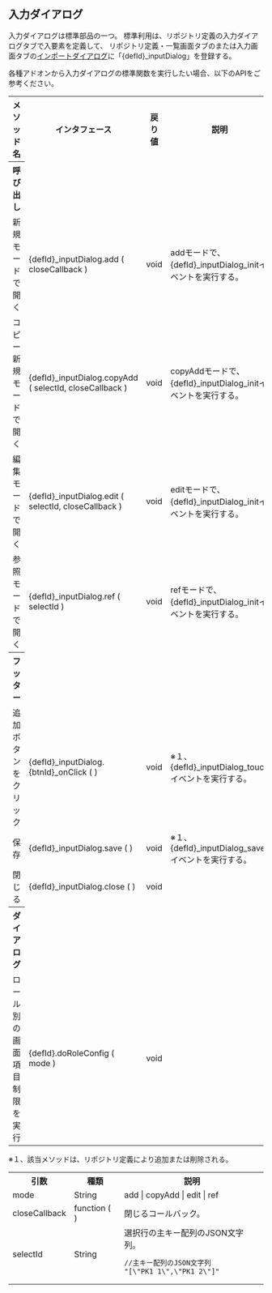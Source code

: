 ## 入力ダイアログ

入力ダイアログは標準部品の一つ。
標準利用は、リポジトリ定義の入力ダイアログタブで入要素を定義して、
リポジトリ定義・一覧画面タブのまたは入力画面タブの[インポートダイアログ](base.imports.md)に「{defId}_inputDialog」を登録する。

各種アドオンから入力ダイアログの標準関数を実行したい場合、以下のAPIをご参考ください。

<table>
<tr><th>メソッド名</th><th>インタフェース</th><th>戻り値</th><th>説明</th></tr>
<tr><th>呼び出し</th></tr>
<tr><td>新規モードで開く</td><td>{defId}_inputDialog.add ( closeCallback )</td><td>void</td><td>addモードで、{defId}_inputDialog_initイベントを実行する。</td></tr>
<tr><td>コピー新規モードで開く</td><td>{defId}_inputDialog.copyAdd ( selectId, closeCallback )</td><td>void</td><td>copyAddモードで、{defId}_inputDialog_initイベントを実行する。</td></tr>
<tr><td>編集モードで開く</td><td>{defId}_inputDialog.edit ( selectId, closeCallback )</td><td>void</td><td>editモードで、{defId}_inputDialog_initイベントを実行する。</td></tr>
<tr><td>参照モードで開く</td><td>{defId}_inputDialog.ref ( selectId )</td><td>void</td><td>refモードで、{defId}_inputDialog_initイベントを実行する。</td></tr>
<tr><th>フッター</th></tr>
<tr><td>追加ボタンをクリック</td><td>{defId}_inputDialog.{btnId}_onClick ( )</td><td>void</td><td>※１、{defId}_inputDialog_touchイベントを実行する。</td></tr>
<tr><td>保存</td><td>{defId}_inputDialog.save ( )</td><td>void</td><td>※１、{defId}_inputDialog_saveイベントを実行する。</td></tr>
<tr><td>閉じる</td><td>{defId}_inputDialog.close ( )</td><td>void</td><td></td></tr>
<tr><th>ダイアログ</th></tr>
<tr><td>ロール別の画面項目制限を実行</td><td>{defId}.doRoleConfig ( mode )</td><td>void</td><td></td></tr>
</table>

※１、該当メソッドは、リポジトリ定義により追加または削除される。

<table>
<tr><th>引数</th><th>種類</th><th>説明</th></tr>
<tr><td>mode</td><td>String</td><td>add | copyAdd | edit | ref</td></tr>
<tr><td>closeCallback</td><td>function ( )</td><td>閉じるコールバック。</td></tr>
<tr><td>selectId</td><td>String</td><td>
選択行の主キー配列のJSON文字列。

```
//主キー配列のJSON文字列
"[\"PK1_1\",\"PK1_2\"]"
```
</td></tr>
</table>
